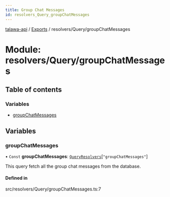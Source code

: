 ```yaml
---
title: Group Chat Messages
id: resolvers_Query_groupChatMessages
---
```

[talawa-api](../README.md) / [Exports](../modules.md) / resolvers/Query/groupChatMessages

# Module: resolvers/Query/groupChatMessages

## Table of contents

### Variables

- [groupChatMessages](resolvers_Query_groupChatMessages.md#groupchatmessages)

## Variables

### groupChatMessages

• `Const` **groupChatMessages**: [`QueryResolvers`](types_generatedGraphQLTypes.md#queryresolvers)[``"groupChatMessages"``]

This query fetch all the group chat messages from the database.

#### Defined in

src/resolvers/Query/groupChatMessages.ts:7
